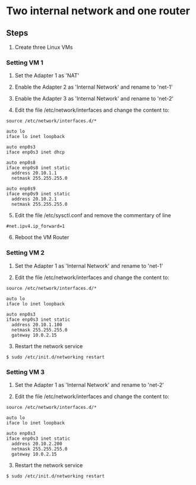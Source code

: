 # Two internal network and one router

## Steps

1. Create three Linux VMs

### Setting VM 1

1. Set the Adapter 1 as 'NAT'

2. Enable the Adapter 2 as 'Internal Network' and rename to 'net-1'

3. Enable the Adapter 3 as 'Internal Network' and rename to 'net-2'

4. Edit the file /etc/network/interfaces and change the content to:
```
source /etc/network/interfaces.d/*

auto lo
iface lo inet loopback

auto enp0s3
iface enp0s3 inet dhcp

auto enp0s8
iface enp0s8 inet static
  address 20.10.1.1
  netmask 255.255.255.0

auto enp0s9
iface enp0s9 inet static
  address 20.10.2.1
  netmask 255.255.255.0
```

5. Edit the file /etc/sysctl.conf and remove the commentary of line
```
#net.ipv4.ip_forward=1
```

6. Reboot the VM Router


### Setting VM 2
    
1. Set the Adapter 1 as 'Internal Network' and rename to 'net-1'

2. Edit the file /etc/network/interfaces and change the content to:
```
source /etc/network/interfaces.d/*

auto lo
iface lo inet loopback

auto enp0s3
iface enp0s3 inet static
  address 20.10.1.100
  netmask 255.255.255.0
  gateway 10.0.2.15
```

3. Restart the network service
```
$ sudo /etc/init.d/networking restart
```

### Setting VM 3
   
1. Set the Adapter 1 as 'Internal Network' and rename to 'net-2'

2. Edit the file /etc/network/interfaces and change the content to:
```
source /etc/network/interfaces.d/*

auto lo
iface lo inet loopback

auto enp0s3
iface enp0s3 inet static
  address 20.10.2.200
  netmask 255.255.255.0
  gateway 10.0.2.15
```

3. Restart the network service
```
$ sudo /etc/init.d/networking restart
```
